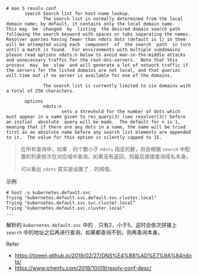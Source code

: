 ```shell
# man 5 resolv.conf
       search Search list for host-name lookup.
              The search list is normally determined from the local domain name; by default, it contains only the local domain name.   This may  be  changed  by  listing  the desired domain search path following the search keyword with spaces or tabs separating the names.  Resolver queries having fewer than ndots dots (default is 1) in them will be attempted using each  component  of  the search  path  in turn until a match is found.  For environments with multiple subdomains please read options ndots:n below to avoid man-in-the-middle attacks and unnecessary traffic for the root-dns-servers.  Note that this process  may  be  slow  and will generate a lot of network traffic if the servers for the listed domains are not local, and that queries will time out if no server is available for one of the domains.

              The search list is currently limited to six domains with a total of 256 characters.
             
       options
              ndots:n
                     sets a threshold for the number of dots which must appear in a name given to res_query(3) (see resolver(3)) before  an initial  absolute  query will be made.  The default for n is 1, meaning that if there are any dots in a name, the name will be tried first as an absolute name before any search list elements are appended to it.  The value for this option is silently capped to 15.
```

> 在所有查询中，如果 `.` 的个数小于 `ndots` 指定的数，则会根据 `search` 中配置的列表依次在对应域中查询，如果没有返回，则最后直接查询域名本身。
>
> 可以看出 `ndots` 其实是设置了 `.` 的阈值。

示例

```
# host -v kubernetes.default.svc
Trying "kubernetes.default.svc.default.svc.cluster.local"
Trying "kubernetes.default.svc.svc.cluster.local"
Trying "kubernetes.default.svc.cluster.local"
...
```

解析的 `kubernetes.default.svc` 中的 `.` 只有2，小于5，这时会依次拼接上 `search` 中的地址之后再进行查询，如果都查询不到，则再查询本身。

Refer

- https://tizeen.github.io/2019/02/27/DNS%E4%B8%AD%E7%9A%84ndots/
- https://www.ichenfu.com/2018/10/09/resolv-conf-desc/